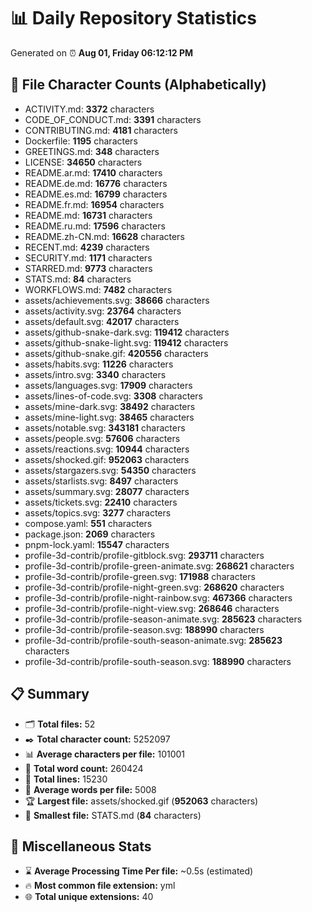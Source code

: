 # 📊 Daily Repository Statistics
Generated on ⏰ **Aug 01, Friday 06:12:12 PM**

## 📂 File Character Counts (Alphabetically)
- ACTIVITY.md: **3372** characters
- CODE_OF_CONDUCT.md: **3391** characters
- CONTRIBUTING.md: **4181** characters
- Dockerfile: **1195** characters
- GREETINGS.md: **348** characters
- LICENSE: **34650** characters
- README.ar.md: **17410** characters
- README.de.md: **16776** characters
- README.es.md: **16799** characters
- README.fr.md: **16954** characters
- README.md: **16731** characters
- README.ru.md: **17596** characters
- README.zh-CN.md: **16628** characters
- RECENT.md: **4239** characters
- SECURITY.md: **1171** characters
- STARRED.md: **9773** characters
- STATS.md: **84** characters
- WORKFLOWS.md: **7482** characters
- assets/achievements.svg: **38666** characters
- assets/activity.svg: **23764** characters
- assets/default.svg: **42017** characters
- assets/github-snake-dark.svg: **119412** characters
- assets/github-snake-light.svg: **119412** characters
- assets/github-snake.gif: **420556** characters
- assets/habits.svg: **11226** characters
- assets/intro.svg: **3340** characters
- assets/languages.svg: **17909** characters
- assets/lines-of-code.svg: **3308** characters
- assets/mine-dark.svg: **38492** characters
- assets/mine-light.svg: **38465** characters
- assets/notable.svg: **343181** characters
- assets/people.svg: **57606** characters
- assets/reactions.svg: **10944** characters
- assets/shocked.gif: **952063** characters
- assets/stargazers.svg: **54350** characters
- assets/starlists.svg: **8497** characters
- assets/summary.svg: **28077** characters
- assets/tickets.svg: **22410** characters
- assets/topics.svg: **3277** characters
- compose.yaml: **551** characters
- package.json: **2069** characters
- pnpm-lock.yaml: **15547** characters
- profile-3d-contrib/profile-gitblock.svg: **293711** characters
- profile-3d-contrib/profile-green-animate.svg: **268621** characters
- profile-3d-contrib/profile-green.svg: **171988** characters
- profile-3d-contrib/profile-night-green.svg: **268620** characters
- profile-3d-contrib/profile-night-rainbow.svg: **467366** characters
- profile-3d-contrib/profile-night-view.svg: **268646** characters
- profile-3d-contrib/profile-season-animate.svg: **285623** characters
- profile-3d-contrib/profile-season.svg: **188990** characters
- profile-3d-contrib/profile-south-season-animate.svg: **285623** characters
- profile-3d-contrib/profile-south-season.svg: **188990** characters

## 📋 Summary
- 🗂️ **Total files:** 52
- ✒️ **Total character count:** 5252097
- 📊 **Average characters per file:** 101001
- 📝 **Total word count:** 260424
- 🧾 **Total lines:** 15230
- 📐 **Average words per file:** 5008
- 🏆 **Largest file:** assets/shocked.gif (**952063** characters)
- 🥉 **Smallest file:** STATS.md (**84** characters)

## 🌟 Miscellaneous Stats
- ⌛ **Average Processing Time Per file:** ~0.5s (estimated)
- 🔥 **Most common file extension:** yml
- 🌐 **Total unique extensions:** 40

